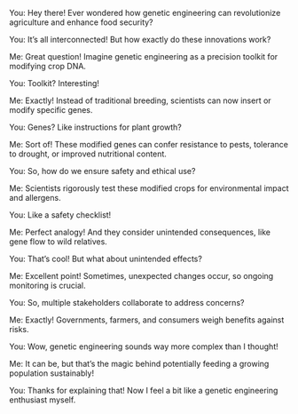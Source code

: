 You: Hey there! Ever wondered how genetic engineering can revolutionize agriculture and enhance food security?

You: It’s all interconnected! But how exactly do these innovations work?

Me: Great question! Imagine genetic engineering as a precision toolkit for modifying crop DNA.

You: Toolkit? Interesting!

Me: Exactly! Instead of traditional breeding, scientists can now insert or modify specific genes.

You: Genes? Like instructions for plant growth?

Me: Sort of! These modified genes can confer resistance to pests, tolerance to drought, or improved nutritional content.

You: So, how do we ensure safety and ethical use?

Me: Scientists rigorously test these modified crops for environmental impact and allergens.

You: Like a safety checklist!

Me: Perfect analogy! And they consider unintended consequences, like gene flow to wild relatives.

You: That’s cool! But what about unintended effects?

Me: Excellent point! Sometimes, unexpected changes occur, so ongoing monitoring is crucial.

You: So, multiple stakeholders collaborate to address concerns?

Me: Exactly! Governments, farmers, and consumers weigh benefits against risks.

You: Wow, genetic engineering sounds way more complex than I thought!

Me: It can be, but that’s the magic behind potentially feeding a growing population sustainably!

You: Thanks for explaining that! Now I feel a bit like a genetic engineering enthusiast myself.
